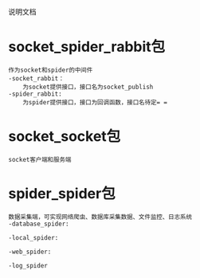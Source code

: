 说明文档
# socket_spider_rabbit包
    作为socket和spider的中间件
    -socket_rabbit：
        为socket提供接口，接口名为socket_publish
    -spider_rabbit:
        为spider提供接口，接口为回调函数，接口名待定= =

# socket_socket包
    socket客户端和服务端

# spider_spider包
    数据采集端，可实现网络爬虫、数据库采集数据、文件监控、日志系统
    -database_spider:

    -local_spider:

    -web_spider:

    -log_spider
